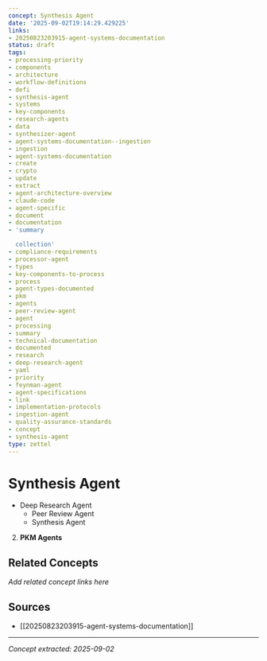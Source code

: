 ```yaml
---
concept: Synthesis Agent
date: '2025-09-02T19:14:29.429225'
links:
- 20250823203915-agent-systems-documentation
status: draft
tags:
- processing-priority
- components
- architecture
- workflow-definitions
- defi
- synthesis-agent
- systems
- key-components
- research-agents
- data
- synthesizer-agent
- agent-systems-documentation--ingestion
- ingestion
- agent-systems-documentation
- create
- crypto
- update
- extract
- agent-architecture-overview
- claude-code
- agent-specific
- document
- documentation
- 'summary

  collection'
- compliance-requirements
- processor-agent
- types
- key-components-to-process
- process
- agent-types-documented
- pkm
- agents
- peer-review-agent
- agent
- processing
- summary
- technical-documentation
- documented
- research
- deep-research-agent
- yaml
- priority
- feynman-agent
- agent-specifications
- link
- implementation-protocols
- ingestion-agent
- quality-assurance-standards
- concept
- synthesis-agent
type: zettel
---
```


# Synthesis Agent

- Deep Research Agent
   - Peer Review Agent
   - Synthesis Agent
   
2. **PKM Agents**

## Related Concepts

*Add related concept links here*

## Sources

- [[20250823203915-agent-systems-documentation]]

---
*Concept extracted: 2025-09-02*
